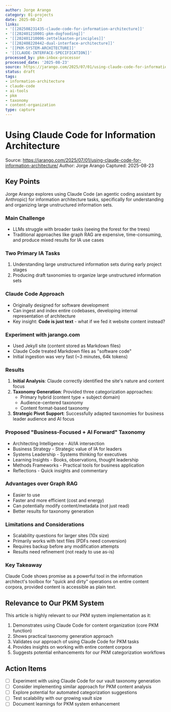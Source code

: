 ```yaml
---
author: Jorge Arango
category: 01-projects
date: 2025-08-23
links:
- '[[202508231435-claude-code-for-information-architecture]]'
- '[[202401210001-pkm-dogfooding]]'
- '[[202401210006-zettelkasten-principles]]'
- '[[202408220442-dual-interface-architecture]]'
- '[[PKM-SYSTEM-ARCHITECTURE]]'
- '[[CLAUDE-INTERFACE-SPECIFICATION]]'
processed_by: pkm-inbox-processor
processed_date: '2025-08-23'
source: https://jarango.com/2025/07/01/using-claude-code-for-information-architecture/
status: draft
tags:
- information-architecture
- claude-code
- ai-tools
- pkm
- taxonomy
- content-organization
type: capture
---
```


# Using Claude Code for Information Architecture

Source: https://jarango.com/2025/07/01/using-claude-code-for-information-architecture/
Author: Jorge Arango
Captured: 2025-08-23

## Key Points

Jorge Arango explores using Claude Code (an agentic coding assistant by Anthropic) for information architecture tasks, specifically for understanding and organizing large unstructured information sets.

### Main Challenge
- LLMs struggle with broader tasks (seeing the forest for the trees)
- Traditional approaches like graph RAG are expensive, time-consuming, and produce mixed results for IA use cases

### Two Primary IA Tasks
1. Understanding large unstructured information sets during early project stages
2. Producing draft taxonomies to organize large unstructured information sets

### Claude Code Approach
- Originally designed for software development
- Can ingest and index entire codebases, developing internal representation of architecture
- Key insight: **Code is just text** - what if we fed it website content instead?

### Experiment with jarango.com
- Used Jekyll site (content stored as Markdown files)
- Claude Code treated Markdown files as "software code"
- Initial ingestion was very fast (~3 minutes, 64k tokens)

### Results
1. **Initial Analysis**: Claude correctly identified the site's nature and content focus
2. **Taxonomy Generation**: Provided three categorization approaches:
   - Primary hybrid (content type + subject domain)
   - Audience-centered taxonomy
   - Content format-based taxonomy
3. **Strategic Pivot Support**: Successfully adapted taxonomies for business leader audience and AI focus

### Proposed "Business-Focused + AI Forward" Taxonomy
- Architecting Intelligence - AI/IA intersection
- Business Strategy - Strategic value of IA for leaders
- Systems Leadership - Systems thinking for executives
- Learning Insights - Books, observations, thought leadership
- Methods Frameworks - Practical tools for business application
- Reflections - Quick insights and commentary

### Advantages over Graph RAG
- Easier to use
- Faster and more efficient (cost and energy)
- Can potentially modify content/metadata (not just read)
- Better results for taxonomy generation

### Limitations and Considerations
- Scalability questions for larger sites (10x size)
- Primarily works with text files (PDFs need conversion)
- Requires backup before any modification attempts
- Results need refinement (not ready to use as-is)

### Key Takeaway
Claude Code shows promise as a powerful tool in the information architect's toolbox for "quick and dirty" operations on entire content corpora, provided content is accessible as plain text.

## Relevance to Our PKM System

This article is highly relevant to our PKM system implementation as it:
1. Demonstrates using Claude Code for content organization (core PKM function)
2. Shows practical taxonomy generation approach
3. Validates our approach of using Claude Code for PKM tasks
4. Provides insights on working with entire content corpora
5. Suggests potential enhancements for our PKM categorization workflows

## Action Items
- [ ] Experiment with using Claude Code for our vault taxonomy generation
- [ ] Consider implementing similar approach for PKM content analysis
- [ ] Explore potential for automated categorization suggestions
- [ ] Test scalability with our growing vault size
- [ ] Document learnings for PKM system enhancement